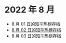 # 2022 年 8 月

+ [8 月 01 日的知乎热榜存档](/2022-8/01)
+ [8 月 02 日的知乎热榜存档](/2022-8/02)
+ [8 月 03 日的知乎热榜存档](/2022-8/03)
